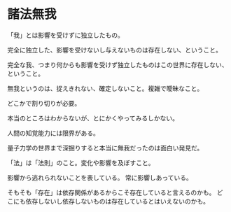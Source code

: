 # 諸法無我

「我」とは影響を受けずに独立したもの。

完全に独立した、影響を受けないし与えないものは存在しない、ということ。

完全な我、つまり何からも影響を受けず独立したものはこの世界に存在しない、ということ。

無我というのは、捉えきれない、確定しないこと。複雑で曖昧なこと。

どこかで割り切りが必要。

本当のところはわからないが、とにかくやってみるしかない。

人間の知覚能力には限界がある。

量子力学の世界まで深掘りすると本当に無我だったのは面白い発見だ。

「法」は「法則」のこと。変化や影響を及ぼすこと。

影響から逃れられないことを表している。
常に影響しあっている。

そもそも「存在」は依存関係があるからこそ存在していると言えるのかも。
どこにも依存しないし依存しないものは存在しているとはいえないのかも。
